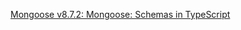 [Mongoose v8.7.2: Mongoose: Schemas in TypeScript](https://mongoosejs.com/docs/typescript/schemas.html)